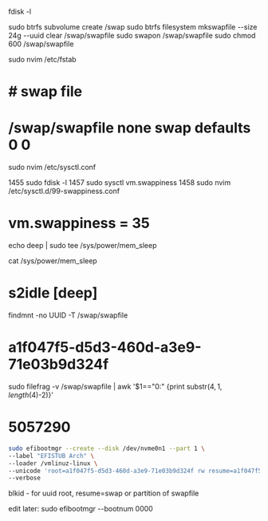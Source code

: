 fdisk -l

sudo btrfs subvolume create /swap
sudo btrfs filesystem mkswapfile --size 24g --uuid clear /swap/swapfile
sudo swapon /swap/swapfile
sudo chmod 600 /swap/swapfile

sudo nvim /etc/fstab

# # swap file

# /swap/swapfile none swap defaults 0 0

sudo nvim /etc/sysctl.conf

1455 sudo fdisk -l
1457 sudo sysctl vm.swappiness
1458 sudo nvim /etc/sysctl.d/99-swappiness.conf

# vm.swappiness = 35

echo deep | sudo tee /sys/power/mem_sleep

cat /sys/power/mem_sleep

# s2idle [deep]

findmnt -no UUID -T /swap/swapfile

# a1f047f5-d5d3-460d-a3e9-71e03b9d324f

sudo filefrag -v /swap/swapfile | awk '$1=="0:" {print substr($4, 1, length($4)-2)}'

# 5057290

```bash
sudo efibootmgr --create --disk /dev/nvme0n1 --part 1 \
--label "EFISTUB Arch" \
--loader /vmlinuz-linux \
--unicode 'root=a1f047f5-d5d3-460d-a3e9-71e03b9d324f rw resume=a1f047f5-d5d3-460d-a3e9-71e03b9d324f resume_offset=5057290 initrd=\initramfs-linux.img mem_sleep_default=deep' \
--verbose
```

blkid - for uuid root, resume=swap or partition of swapfile

edit later:
sudo efibootmgr --bootnum 0000
